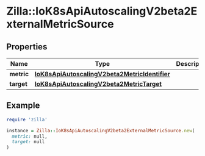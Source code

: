 # Zilla::IoK8sApiAutoscalingV2beta2ExternalMetricSource

## Properties

| Name | Type | Description | Notes |
| ---- | ---- | ----------- | ----- |
| **metric** | [**IoK8sApiAutoscalingV2beta2MetricIdentifier**](IoK8sApiAutoscalingV2beta2MetricIdentifier.md) |  |  |
| **target** | [**IoK8sApiAutoscalingV2beta2MetricTarget**](IoK8sApiAutoscalingV2beta2MetricTarget.md) |  |  |

## Example

```ruby
require 'zilla'

instance = Zilla::IoK8sApiAutoscalingV2beta2ExternalMetricSource.new(
  metric: null,
  target: null
)
```

